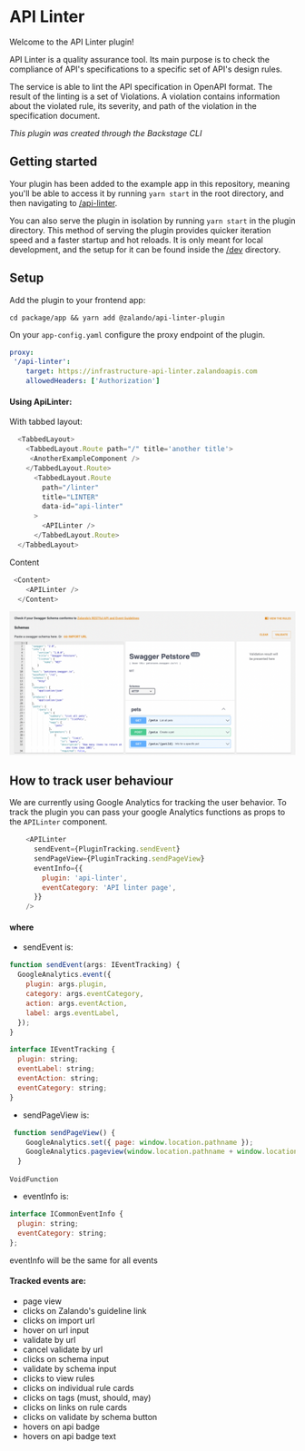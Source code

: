# API Linter

Welcome to the API Linter plugin!

API Linter is a quality assurance tool. Its main purpose is to check the compliance of API's specifications to a specific set of API's design rules.

The service is able to lint the API specification in OpenAPI format. The result of the linting is a set of Violations. A violation contains information about the violated rule, its severity, and path of the violation in the specification document.

_This plugin was created through the Backstage CLI_

## Getting started

Your plugin has been added to the example app in this repository, meaning you'll be able to access it by running `yarn start` in the root directory, and then navigating to [/api-linter](http://localhost:3000/api-linter).

You can also serve the plugin in isolation by running `yarn start` in the plugin directory.
This method of serving the plugin provides quicker iteration speed and a faster startup and hot reloads.
It is only meant for local development, and the setup for it can be found inside the [/dev](./dev) directory.

## Setup 

Add the plugin to your frontend app: 

```
cd package/app && yarn add @zalando/api-linter-plugin
```

On your `app-config.yaml` configure the proxy endpoint of the plugin.

~~~yaml 
proxy:
 '/api-linter':
    target: https://infrastructure-api-linter.zalandoapis.com
    allowedHeaders: ['Authorization']
~~~

#### Using ApiLinter:

With tabbed layout:
~~~javascript
  <TabbedLayout>
    <TabbedLayout.Route path="/" title='another title'>
     <AnotherExampleComponent />
    </TabbedLayout.Route>
      <TabbedLayout.Route
        path="/linter"
        title="LINTER"
        data-id="api-linter"
      >
        <APILinter />
      </TabbedLayout.Route>
  </TabbedLayout>
~~~
Content
~~~javascript
 <Content>
    <APILinter />
  </Content>
~~~

<img src='./docs/linter.png' alt='api-linter screen shot'>


## How to track user behaviour

We are currently using Google Analytics for tracking the user behavior.
To track the plugin you can pass your google Analytics functions as props to the `APILinter` component.

~~~javascript
    <APILinter
      sendEvent={PluginTracking.sendEvent}
      sendPageView={PluginTracking.sendPageView}
      eventInfo={{
        plugin: 'api-linter',
        eventCategory: 'API linter page',
      }}
    />
~~~

#### where

- sendEvent is:

~~~javascript
function sendEvent(args: IEventTracking) {
  GoogleAnalytics.event({
    plugin: args.plugin,
    category: args.eventCategory,
    action: args.eventAction,
    label: args.eventLabel,
  });
}
~~~

~~~javascript
interface IEventTracking {
  plugin: string;
  eventLabel: string;
  eventAction: string;
  eventCategory: string;
}
~~~

- sendPageView is:

~~~javascript
 function sendPageView() {
    GoogleAnalytics.set({ page: window.location.pathname });
    GoogleAnalytics.pageview(window.location.pathname + window.location.search);
  }
~~~

`VoidFunction`

- eventInfo is:

~~~javascript
interface ICommonEventInfo {
  plugin: string;
  eventCategory: string;
};
~~~

eventInfo will be the same for all events

#### Tracked events are:

- page view
- clicks on Zalando's guideline link
- clicks on import url
- hover on url input
- validate by url
- cancel validate by url
- clicks on schema input
- validate by schema input
- clicks to view rules
- clicks on individual rule cards
- clicks on tags (must, should, may)
- clicks on links on rule cards
- clicks on validate by schema button
- hovers on api badge
- hovers on api badge text
